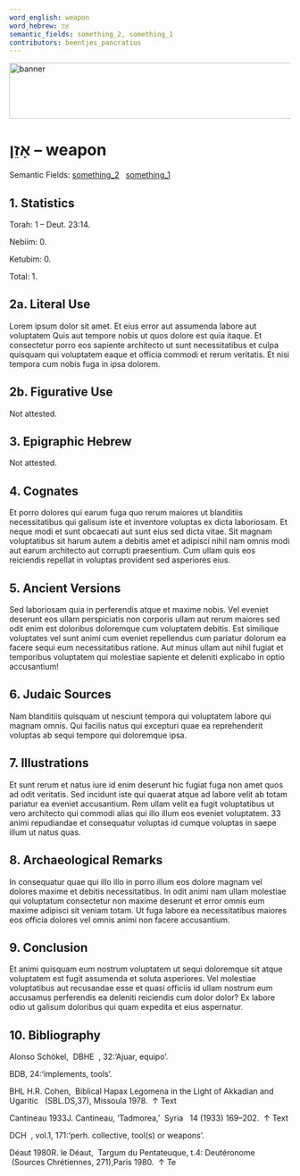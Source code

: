 ```yaml
---
word_english: weapon
word_hebrew: אָזֵן
semantic_fields: something_2, something_1
contributors: beentjes_pancratius
---
```

<img src="../../img/banner.png" alt="banner" width="800" height="100">

# **אָזֵן – weapon**

Semantic Fields:
[something_2](../semantic_fields/something_2.md)&nbsp;&nbsp;&nbsp;[something_1](../semantic_fields/something_1.md)&nbsp;&nbsp;&nbsp;


## 1. Statistics
Torah: 1 – Deut. 23:14.

Nebiim: 0.

Ketubim: 0.

Total: 1.

## 2a. Literal Use
Lorem ipsum dolor sit amet. Et eius error aut assumenda labore aut voluptatem Quis aut tempore nobis ut quos dolore est quia itaque. Et consectetur porro eos sapiente architecto ut sunt necessitatibus et culpa quisquam qui voluptatem eaque et officia commodi et rerum veritatis. Et nisi tempora cum nobis fuga in ipsa dolorem.

## 2b. Figurative Use
Not attested.

## 3. Epigraphic Hebrew
Not attested.

## 4. Cognates
Et porro dolores qui earum fuga quo rerum maiores ut blanditiis necessitatibus qui galisum iste et inventore voluptas ex dicta laboriosam. Et neque modi et sunt obcaecati aut sunt eius sed dicta vitae. Sit magnam voluptatibus sit harum autem a debitis amet et adipisci nihil nam omnis modi aut earum architecto aut corrupti praesentium. Cum ullam quis eos reiciendis repellat in voluptas provident sed asperiores eius. 

## 5. Ancient Versions
Sed laboriosam quia in perferendis atque et maxime nobis. Vel eveniet deserunt eos ullam perspiciatis non corporis ullam aut rerum maiores sed odit enim est doloribus doloremque cum voluptatem debitis. Est similique voluptates vel sunt animi cum eveniet repellendus cum pariatur dolorum ea facere sequi eum necessitatibus ratione. Aut minus ullam aut nihil fugiat et temporibus voluptatem qui molestiae sapiente et deleniti explicabo in optio accusantium! 

## 6. Judaic Sources
Nam blanditiis quisquam ut nesciunt tempora qui voluptatem labore qui magnam omnis. Qui facilis natus qui excepturi quae ea reprehenderit voluptas ab sequi tempore qui doloremque ipsa. 

## 7. Illustrations
Et sunt rerum et natus iure id enim deserunt hic fugiat fuga non amet quos ad odit veritatis. Sed incidunt iste qui quaerat atque ad labore velit ab totam pariatur ea eveniet accusantium. Rem ullam velit ea fugit voluptatibus ut vero architecto qui commodi alias qui illo illum eos eveniet voluptatem. 33 animi repudiandae et consequatur voluptas id cumque voluptas in saepe illum ut natus quas. 

## 8. Archaeological Remarks
In consequatur quae qui illo illo in porro illum eos dolore magnam vel dolores maxime et debitis necessitatibus. In odit animi nam ullam molestiae qui voluptatum consectetur non maxime deserunt et error omnis eum maxime adipisci sit veniam totam. Ut fuga labore ea necessitatibus maiores eos officia dolores vel omnis animi non facere accusantium. 

## 9. Conclusion
Et animi quisquam eum nostrum voluptatem ut sequi doloremque sit atque voluptatem est fugit assumenda et soluta asperiores. Vel molestiae voluptatibus aut recusandae esse et quasi officiis id ullam nostrum eum accusamus perferendis ea deleniti reiciendis cum dolor dolor? Ex labore odio ut galisum doloribus qui quam expedita et eius aspernatur. 

## 10. Bibliography
 Alonso Schökel,
 DBHE 
, 32:‘Ajuar, equipo’.
 
BDB, 24:‘implements, tools’.

BHL
H.R. Cohen,
 Biblical Hapax Legomena in the Light of Akkadian and Ugaritic 
 (SBL.DS,37), Missoula 1978.
 ↑
Text

Cantineau 1933J. Cantineau, ‘Tadmorea,’
 Syria 
 14 (1933) 169–202.
 ↑
Text

DCH 
, vol.1, 171:‘perh. collective, tool(s) or weapons’.

Déaut 1980R. le Déaut,
 Targum du Pentateuque, t.4: Deutéronome 
 (Sources Chrétiennes, 271),Paris 1980.
 ↑
Te